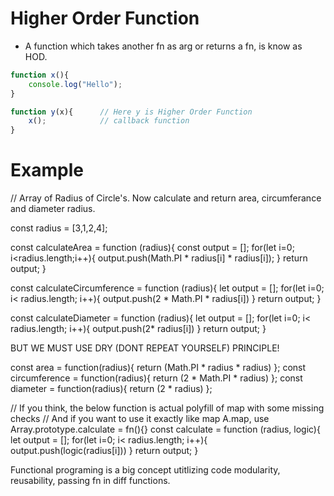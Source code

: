 # Higher Order Function
- A function which takes another fn as arg or returns a fn, is know as HOD.

```javascript
function x(){
    console.log("Hello");
}

function y(x){      // Here y is Higher Order Function
    x();            // callback function
}
```


# Example
// Array of Radius of Circle's. Now calculate and return area, circumferance and diameter radius.

const radius = [3,1,2,4];

const calculateArea = function (radius){
    const output = [];
    for(let i=0; i<radius.length;i++){
        output.push(Math.PI * radius[i] * radius[i]);
    }
    return output;
}

const calculateCircumference = function (radius){
    let output = [];
    for(let i=0; i< radius.length; i++){
        output.push(2 * Math.PI * radius[i])
    }
    return output;
}

const calculateDiameter = function (radius){
    let output = [];
    for(let i=0; i< radius.length; i++){
        output.push(2* radius[i])
    }
    return output;
}


BUT WE MUST USE DRY (DONT REPEAT YOURSELF) PRINCIPLE!

const area = function(radius){
    return (Math.PI * radius * radius)
};
const circumference = function(radius){
    return (2 * Math.PI * radius)
};
const diameter = function(radius){
    return (2 * radius)
};

// If you think, the below function is actual polyfill of map with some missing checks
// And if you want to use it exactly like map A.map, use Array.prototype.calculate = fn(){}
const calculate = function (radius, logic){
    let output = [];
    for(let i=0; i< radius.length; i++){
        output.push(logic(radius[i]))
    }
    return output;
}

Functional programing is a big concept utitlizing code modularity, reusability, passing fn in diff functions.